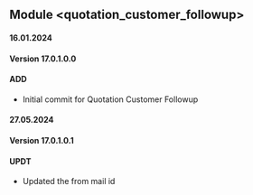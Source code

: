 ## Module <quotation_customer_followup>

#### 16.01.2024
#### Version 17.0.1.0.0
#### ADD
- Initial commit for Quotation Customer Followup
#### 27.05.2024
#### Version 17.0.1.0.1
#### UPDT
- Updated the from mail id
